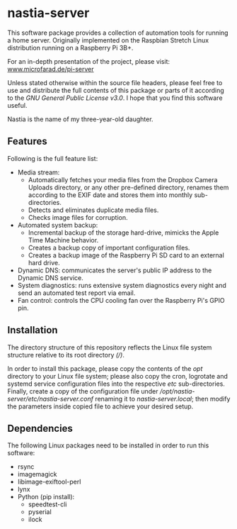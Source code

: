 # nastia-server

This software package provides a collection of automation tools for running a home server. Originally implemented on the Raspbian Stretch Linux distribution running on a Raspberry Pi 3B+.

For an in-depth presentation of the project, please visit: www.microfarad.de/pi-server

Unless stated otherwise within the source file headers, please feel free to use and distribute the full contents of this package or parts of it according to the _GNU General Public License v3.0_. I hope that you find this software useful.

Nastia is the name of my three-year-old daughter.

## Features

Following is the full feature list:

* Media stream: 
  * Automatically fetches your media files from the Dropbox Camera Uploads directory, or any other pre-defined directory, renames them according to the EXIF date and stores them into monthly sub-directories. 
  * Detects and eliminates duplicate media files.
  * Checks image files for corruption.
* Automated system backup:
  * Incremental backup of the storage hard-drive, mimicks the Apple Time Machine behavior.
  * Creates a backup copy of important configuration files.
  * Creates a backup image of the Raspberry Pi SD card to an external hard drive.
* Dynamic DNS: communicates the server's public IP address to the Dynamic DNS service.
* System diagnostics: runs extensive system diagnostics every night and send an automated test report via email.
* Fan control: controls the CPU cooling fan over the Raspberry Pi's GPIO pin.

## Installation

The directory structure of this repository reflects the Linux file system structure relative to its root directory _(/)_.

In order to install this package, please copy the contents of the _opt_ directory to your Linux file system; please also copy the cron, logrotate and systemd service configuration files into the respective _etc_ sub-directories. Finally, create a copy of the configuration file under _/opt/nastia-server/etc/nastia-server.conf_ renaming it to _nastia-server.local_; then modify the parameters inside copied file to achieve your desired setup.

## Dependencies

The following Linux packages need to be installed in order to run this software:

* rsync
* imagemagick
* libimage-exiftool-perl
* lynx
* Python (pip install):
  - speedtest-cli
  - pyserial
  - ilock
  
